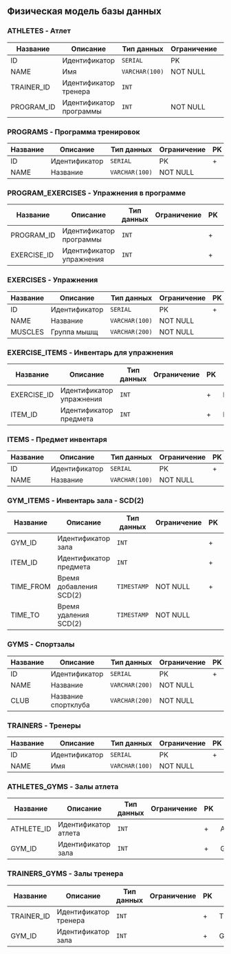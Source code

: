 ## Физическая модель базы данных

### ATHLETES -  Атлет
Название | Описание | Тип данных | Ограничение | PK | FK
--- | --- | --- | --- | --- | ---
ID | Идентификатор| `SERIAL` | PK | + | |
NAME | Имя | `VARCHAR(100)` | NOT NULL| |
TRAINER_ID | Идентификатор тренера | `INT` | | | TRAINERS(ID)
PROGRAM_ID | Идентификатор программы | `INT` |NOT NULL | | PROGRAMS(ID)

### PROGRAMS -  Программа тренировок
Название | Описание | Тип данных | Ограничение | PK | FK
--- | --- | --- | --- | --- | ---
ID | Идентификатор| `SERIAL` | PK | + | |
NAME | Название | `VARCHAR(100)` | NOT NULL| |

### PROGRAM_EXERCISES -  Упражнения в программе
Название | Описание | Тип данных | Ограничение | PK | FK
--- | --- | --- | --- | --- | ---
PROGRAM_ID | Идентификатор программы | `INT` |  |+| PROGRAMS(ID)
EXERCISE_ID | Идентификатор упражнения | `INT` | |+| EXERCISES(ID)

### EXERCISES -  Упражнения
Название | Описание | Тип данных | Ограничение | PK | FK
--- | --- | --- | --- | --- | ---
ID | Идентификатор| `SERIAL` | PK | + | |
NAME | Название | `VARCHAR(100)` | NOT NULL| |
MUSCLES | Группа мышщ | `VARCHAR(200)` | NOT NULL| |

### EXERCISE_ITEMS -  Инвентарь для упражнения
Название | Описание | Тип данных | Ограничение | PK | FK
--- | --- | --- | --- | --- | ---
EXERCISE_ID | Идентификатор упражнения | `INT` | |+| EXERCISES(ID)
ITEM_ID | Идентификатор предмета | `INT` |  |+| ITEMS(ID)

### ITEMS -  Предмет инвентаря
Название | Описание | Тип данных | Ограничение | PK | FK
--- | --- | --- | --- | --- | ---
ID | Идентификатор| `SERIAL` | PK | + | |
NAME | Название | `VARCHAR(100)` | NOT NULL| |

### GYM_ITEMS -  Инвентарь зала - SCD(2)
Название | Описание | Тип данных | Ограничение | PK | FK
--- | --- | --- | --- | --- | ---
GYM_ID| Идентификатор зала | `INT` | |+| GYMS(ID)
ITEM_ID | Идентификатор предмета | `INT` |  |+| ITEMS(ID)
TIME_FROM | Время добавления SCD(2)| `TIMESTAMP` | NOT NULL |+|
TIME_TO | Время удаления SCD(2)| `TIMESTAMP` | NOT NULL ||

### GYMS -  Спортзалы
Название | Описание | Тип данных | Ограничение | PK | FK
--- | --- | --- | --- | --- | ---
ID | Идентификатор| `SERIAL` | PK | + | |
NAME | Название | `VARCHAR(200)` | NOT NULL| |
CLUB  | Название спортклуба | `VARCHAR(200)` | NOT NULL| |

### TRAINERS - Тренеры
Название | Описание | Тип данных | Ограничение | PK | FK
--- | --- | --- | --- | --- | ---
ID | Идентификатор| `SERIAL` | PK | + | |
NAME | Имя | `VARCHAR(100)` | NOT NULL| |

### ATHLETES_GYMS - Залы атлета
Название | Описание | Тип данных | Ограничение | PK | FK
--- | --- | --- | --- | --- | ---
ATHLETE_ID | Идентификатор атлета | `INT` | |+| ATHLETES(ID)
GYM_ID | Идентификатор зала | `INT` | |+| GYMS(ID)

### TRAINERS_GYMS - Залы тренера
Название | Описание | Тип данных | Ограничение | PK | FK
--- | --- | --- | --- | --- | ---
TRAINER_ID | Идентификатор тренера | `INT` |  |+| TRAINERS(ID)
GYM_ID | Идентификатор зала | `INT` | |+| GYMS(ID)